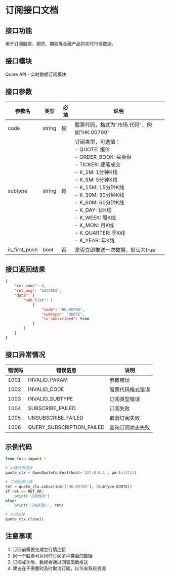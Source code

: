 # 订阅接口文档

## 接口功能
用于订阅股票、期货、期权等金融产品的实时行情数据。

## 接口模块
Quote API - 实时数据订阅模块

## 接口参数
| 参数名 | 类型 | 必填 | 说明 |
|--------|------|------|------|
| code | string | 是 | 股票代码，格式为"市场.代码"，例如"HK.00700" |
| subtype | string | 是 | 订阅类型，可选值：<br>- QUOTE: 报价<br>- ORDER_BOOK: 买卖盘<br>- TICKER: 逐笔成交<br>- K_1M: 1分钟K线<br>- K_5M: 5分钟K线<br>- K_15M: 15分钟K线<br>- K_30M: 30分钟K线<br>- K_60M: 60分钟K线<br>- K_DAY: 日K线<br>- K_WEEK: 周K线<br>- K_MON: 月K线<br>- K_QUARTER: 季K线<br>- K_YEAR: 年K线 |
| is_first_push | bool | 否 | 是否立即推送一次数据，默认为true |

## 接口返回结果
```json
{
    "ret_code": 0,
    "ret_msg": "SUCCESS",
    "data": {
        "sub_list": [
            {
                "code": "HK.00700",
                "subtype": "QUOTE",
                "is_subscribed": true
            }
        ]
    }
}
```

## 接口异常情况
| 错误码 | 错误信息 | 说明 |
|--------|----------|------|
| 1001 | INVALID_PARAM | 参数错误 |
| 1002 | INVALID_CODE | 股票代码格式错误 |
| 1003 | INVALID_SUBTYPE | 订阅类型错误 |
| 1004 | SUBSCRIBE_FAILED | 订阅失败 |
| 1005 | UNSUBSCRIBE_FAILED | 取消订阅失败 |
| 1006 | QUERY_SUBSCRIPTION_FAILED | 查询订阅状态失败 |

## 示例代码
```python
from futu import *

# 创建行情连接
quote_ctx = OpenQuoteContext(host='127.0.0.1', port=11111)

# 订阅股票行情
ret = quote_ctx.subscribe(['HK.00700'], [SubType.QUOTE])
if ret == RET_OK:
    print('订阅成功')
else:
    print('订阅失败:', ret)

# 关闭连接
quote_ctx.close()
```

## 注意事项
1. 订阅前需要先建立行情连接
2. 同一个股票可以同时订阅多种类型的数据
3. 订阅成功后，数据会通过回调函数推送
4. 建议在不需要时及时取消订阅，以节省系统资源 